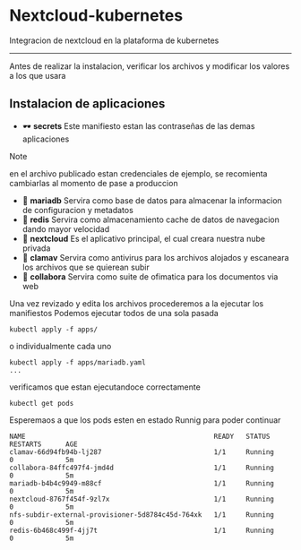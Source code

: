 # Nextcloud-kubernetes
Integracion de nextcloud en la plataforma de kubernetes

---
Antes de realizar la instalacion, verificar los archivos y modificar los valores a los que usara
## Instalacion de aplicaciones
- :dark_sunglasses: **secrets** Este manifiesto estan las contraseñas de las demas aplicaciones
> [!NOTE]
> en el archivo publicado estan credenciales de ejemplo, se recomienta cambiarlas al momento de pase a produccion
- :floppy_disk: **mariadb** Servira como base de datos para almacenar la informacion de configuracion y metadatos
- :dvd: **redis** Servira como almacenamiento cache de datos de navegacion dando mayor velocidad
- :open_file_folder: **nextcloud** Es el aplicativo principal, el cual creara nuestra nube privada
- :japanese_ogre: **clamav** Servira como antivirus para los archivos alojados y escaneara los archivos que se quierean subir
- :page_with_curl: **collabora** Servira como suite de ofimatica para los documentos via web 

Una vez revizado y edita los archivos procederemos a la ejecutar los manifiestos
Podemos ejecutar todos de una sola pasada
```
kubectl apply -f apps/
```
o individualmente cada uno
```
kubectl apply -f apps/mariadb.yaml
...
```
verificamos que estan ejecutandoce correctamente
``` 
kubectl get pods
```
Esperemaos a que los pods esten en estado Runnig para poder continuar
``` 
NAME                                               READY   STATUS      RESTARTS      AGE
clamav-66d94fb94b-lj287                            1/1     Running     0             5m
collabora-84ffc497f4-jmd4d                         1/1     Running     0             5m
mariadb-b4b4c9949-m88cf                            1/1     Running     0             5m
nextcloud-8767f454f-9zl7x                          1/1     Running     0             5m
nfs-subdir-external-provisioner-5d8784c45d-764xk   1/1     Running     0             5m
redis-6b468c499f-4jj7t                             1/1     Running     0             5m
```

